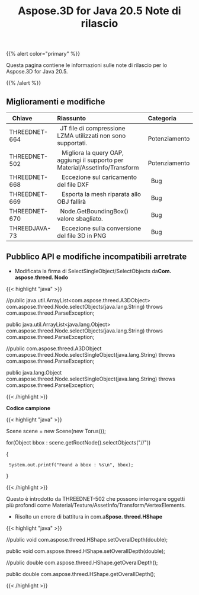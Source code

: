 ﻿---
title: Aspose.3D for Java 20.5 Note di rilascio
type: docs
weight: 30
url: /it/java/aspose-3d-for-java-20-5-release-notes/
---
{{% alert color="primary" %}} 

Questa pagina contiene le informazioni sulle note di rilascio per lo Aspose.3D for Java 20.5.

{{% /alert %}} 
## **Miglioramenti e modifiche**

|` `**Chiave**|**Riassunto**|**Categoria**|
|:- |:- |:- |
|THREEDNET-664 |` `JT file di compressione LZMA utilizzati non sono supportati.|` ` Potenziamento|
|THREEDNET-502 |` ` Migliora la query OAP, aggiungi il supporto per Material/AssetInfo/Transform|` ` Potenziamento|
|THREEDNET-668 |` ` Eccezione sul caricamento del file DXF|` `Bug|
|THREEDNET-669 |` ` Esporta la mesh riparata allo OBJ fallirà|` `Bug|
|THREEDNET-670 |` `Node.GetBoundingBox() valore sbagliato.|` `Bug|
|THREEDJAVA-73 |` ` Eccezione sulla conversione del file 3D in PNG|` `Bug|
## **Pubblico API e modifiche incompatibili arretrate**
- Modificata la firma di SelectSingleObject/SelectObjects da**Com. aspose.threed. Nodo**



{{< highlight "java" >}}

 //public java.util.ArrayList<com.aspose.threed.A3DObject> com.aspose.threed.Node.selectObjects(java.lang.String) throws com.aspose.threed.ParseException;

public java.util.ArrayList<java.lang.Object> com.aspose.threed.Node.selectObjects(java.lang.String) throws com.aspose.threed.ParseException;

//public com.aspose.threed.A3DObject com.aspose.threed.Node.selectSingleObject(java.lang.String) throws com.aspose.threed.ParseException;

public java.lang.Object com.aspose.threed.Node.selectSingleObject(java.lang.String) throws com.aspose.threed.ParseException;

{{< /highlight >}}


**Codice campione**

{{< highlight "java" >}}

 Scene scene = new Scene(new Torus());

for(Object bbox : scene.getRootNode().selectObjects("//<BoundingBox>"))

{

     System.out.printf("Found a bbox : %s\n", bbox);

}

{{< /highlight >}}

Questo è introdotto da THREEDNET-502 che possono interrogare oggetti più profondi come Material/Texture/AssetInfo/Transform/VertexElements.

- Risolto un errore di battitura in com.a**Spose. threed.HShape**



{{< highlight "java" >}}

 //public void com.aspose.threed.HShape.setOveralDepth(double);

public void com.aspose.threed.HShape.setOverallDepth(double);

//public double com.aspose.threed.HShape.getOveralDepth();

public double com.aspose.threed.HShape.getOverallDepth();

{{< /highlight >}}
